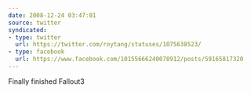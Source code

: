 ```yaml
---
date: 2008-12-24 03:47:01
source: twitter
syndicated:
- type: twitter
  url: https://twitter.com/roytang/statuses/1075638523/
- type: facebook
  url: https://www.facebook.com/10155666240078912/posts/59165817320
---
```


Finally finished Fallout3